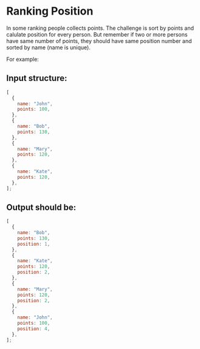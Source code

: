 # **Ranking Position**

In some ranking people collects points. The challenge is sort by points and calulate position for every person. But remember if two or more persons have same number of points, they should have same position number and sorted by name (name is unique).

For example:

## **Input structure:**

```javascript
[
  {
    name: "John",
    points: 100,
  },
  {
    name: "Bob",
    points: 130,
  },
  {
    name: "Mary",
    points: 120,
  },
  {
    name: "Kate",
    points: 120,
  },
];
```

## **Output should be:**

```javascript
[
  {
    name: "Bob",
    points: 130,
    position: 1,
  },
  {
    name: "Kate",
    points: 120,
    position: 2,
  },
  {
    name: "Mary",
    points: 120,
    position: 2,
  },
  {
    name: "John",
    points: 100,
    position: 4,
  },
];
```
